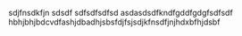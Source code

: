 sdjfnsdkfjn
sdsdf
sdfsdfsdfsd
asdasdsdfkndfgddfgdgfsdfsdf
hbhjbhjbdcvdfashjdbadhjsbsfdjfsjsdjkfnsdfjnjhdxbfhjdsbf
